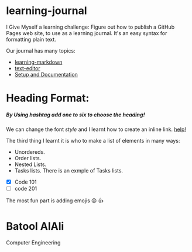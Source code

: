 # learning-journal
I Give Myself a learning challenge: Figure out how to publish a GitHub Pages web site, to use as a learning journal.
It's an easy syntax for formatting plain text. 

Our journal has many topics:

* [learning-markdown](https://batoolalali.github.io/learning-journal/learning-markdown)
* [text-editor](https://batoolalali.github.io/learning-journal/text-editor)
* [Setup and Documentation](https://batoolalali.github.io/learning-journal/Read03)


# Heading Format:
##### By Using hashtag add one to six to choose the heading!
We can change the font *style* and I learnt how to create an inline link. [help!](https://help.github.com/en/github/writing-on-github/basic-writing-and-formatting-syntax#headings)

The third thing I learnt it is who to make a list of elements in many ways:
- Unordereds.
- Order lists.
- Nested Lists.
- Tasks lists.
There is an exmple of Tasks lists.
- [x] Code 101
- [ ] code 201

The most fun part is adding emojis :relieved: :thumbsup:


# Batool AlAli
Computer Engineering
